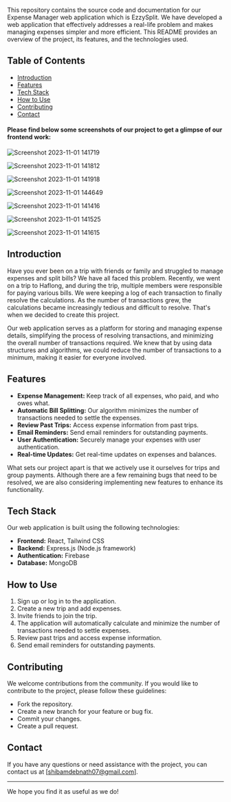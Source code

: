 
   This repository contains the source code and documentation for our Expense Manager web application which is EzzySplit. We have developed a web application that effectively addresses a real-life problem and makes managing expenses simpler and more efficient. This README provides an overview of the project, its features, and the technologies used.

## Table of Contents
- [Introduction](#introduction)
- [Features](#features)
- [Tech Stack](#tech-stack)
- [How to Use](#how-to-use)
- [Contributing](#contributing)
- [Contact](#contact)
  
#### Please find below some screenshots of our project to get a glimpse of our frontend work:

![Screenshot 2023-11-01 141719](https://github.com/shibam-debnath/EzzySplit/assets/88841157/d70bc39c-4a1c-47bb-ab0a-a5f4e8f5f7ae)

![Screenshot 2023-11-01 141812](https://github.com/shibam-debnath/EzzySplit/assets/88841157/46e4e150-6960-460f-ae05-8b7098d8734d)

![Screenshot 2023-11-01 141918](https://github.com/shibam-debnath/EzzySplit/assets/88841157/444de043-e25a-41df-8b63-44d6c3d2b219)

![Screenshot 2023-11-01 144649](https://github.com/shibam-debnath/EzzySplit/assets/88841157/35f4ffb6-3ba4-42e5-b1d8-932f05b5f518)

![Screenshot 2023-11-01 141416](https://github.com/shibam-debnath/EzzySplit/assets/88841157/cebf05ec-edb3-4bc9-9e6a-d73322f3f274)

![Screenshot 2023-11-01 141525](https://github.com/shibam-debnath/EzzySplit/assets/88841157/fe371abe-0a23-4c5c-94bd-7d6ae915aa2d)

![Screenshot 2023-11-01 141615](https://github.com/shibam-debnath/EzzySplit/assets/88841157/7242a5d9-ecb0-4b75-a33b-230ba9754747)




## Introduction

Have you ever been on a trip with friends or family and struggled to manage expenses and split bills? We have all faced this problem. Recently, we went on a trip to Haflong, and during the trip, multiple members were responsible for paying various bills. We were keeping a log of each transaction to finally resolve the calculations. As the number of transactions grew, the calculations became increasingly tedious and difficult to resolve. That's when we decided to create this project.

Our web application serves as a platform for storing and managing expense details, simplifying the process of resolving transactions, and minimizing the overall number of transactions required. We knew that by using data structures and algorithms, we could reduce the number of transactions to a minimum, making it easier for everyone involved.

## Features

- **Expense Management:** Keep track of all expenses, who paid, and who owes what.
- **Automatic Bill Splitting:** Our algorithm minimizes the number of transactions needed to settle the expenses.
- **Review Past Trips:** Access expense information from past trips.
- **Email Reminders:** Send email reminders for outstanding payments.
- **User Authentication:** Securely manage your expenses with user authentication.
- **Real-time Updates:** Get real-time updates on expenses and balances.

What sets our project apart is that we actively use it ourselves for trips and group payments. Although there are a few remaining bugs that need to be resolved, we are also considering implementing new features to enhance its functionality.

## Tech Stack

Our web application is built using the following technologies:

- **Frontend:** React, Tailwind CSS
- **Backend:** Express.js (Node.js framework)
- **Authentication:** Firebase
- **Database:** MongoDB

## How to Use

1. Sign up or log in to the application.
2. Create a new trip and add expenses.
3. Invite friends to join the trip.
4. The application will automatically calculate and minimize the number of transactions needed to settle expenses.
5. Review past trips and access expense information.
6. Send email reminders for outstanding payments.

## Contributing

We welcome contributions from the community. If you would like to contribute to the project, please follow these guidelines:
- Fork the repository.
- Create a new branch for your feature or bug fix.
- Commit your changes.
- Create a pull request.

## Contact

If you have any questions or need assistance with the project, you can contact us at [shibamdebnath07@gmail.com].

---

We hope you find it as useful as we do!


